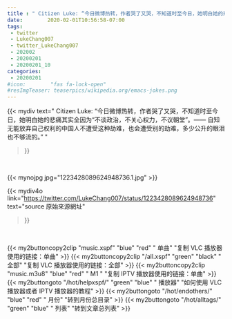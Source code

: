 ```yaml
---
title : " Citizen Luke: “今日微博热转，作者哭了又哭，不知道时至今日，她明白她的悲痛其实全因为“不谈政治，不关心权力，不议朝堂”。—— 自知无能放弃自己权利的中国人不遭受这种劫难，也会遭受别的劫难，多少公升的眼泪也不够流的。”  "
date:        2020-02-01T10:56:58-07:00
tags:
 - twitter
 - LukeChang007
 - twitter_LukeChang007
 - 202002
 - 20200201
 - 20200201_10
categories:
 - 20200201
#icon:        "fas fa-lock-open"
#resImgTeaser: teaserpics/wikipedia.org/emacs-jokes.png
---
```


{{< mydiv text=" Citizen Luke: “今日微博热转，作者哭了又哭，不知道时至今日，她明白她的悲痛其实全因为“不谈政治，不关心权力，不议朝堂”。—— 自知无能放弃自己权利的中国人不遭受这种劫难，也会遭受别的劫难，多少公升的眼泪也不够流的。”  "
>}}
<br>


 {{< mynojpg jpg="1223428089624948736.1.jpg" >}}<br> 



{{< mydiv4o link="https://twitter.com/LukeChang007/status/1223428089624948736"
text="source 原始來源網址"
>}}


<br>



{{< my2buttoncopy2clip "music.xspf"        "blue"   "red"    " 单曲"  "复制 VLC 播放器使用的链接：单曲" >}} {{< my2buttoncopy2clip "/all.xspf"         "green"  "black"  " 全部"  "复制 VLC 播放器使用的链接：全部" >}} {{< my2buttoncopy2clip "music.m3u8"        "blue"   "red"    " M1 "    "复制 IPTV 播放器使用的链接：单曲" >}} {{< my2buttongoto      "/hot/helpxspf/"    "green"  "blue"   " 播放器" "如何使用 VLC 播放器或者 IPTV 播放器的教程" >}} {{< my2buttongoto      "/hot/endothers/"   "blue"   "red"    " 月份"   "转到月份总目录" >}} {{< my2buttongoto      "/hot/alltags/"     "green"  "blue"   " 列表"   "转到文章总列表" >}} 
